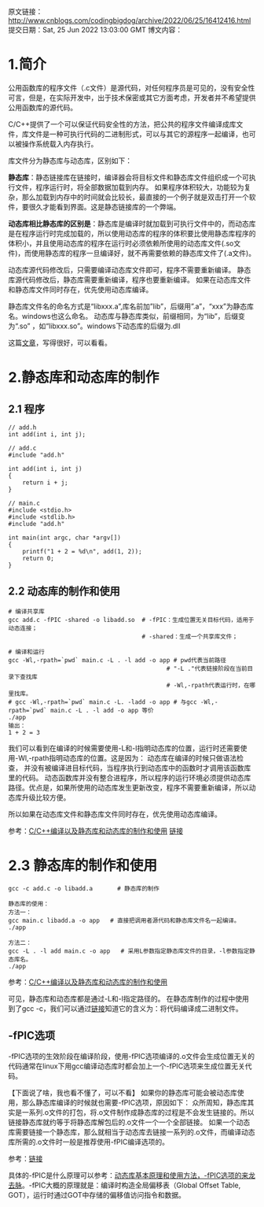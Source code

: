 原文链接：http://www.cnblogs.com/codingbigdog/archive/2022/06/25/16412416.html
提交日期：Sat, 25 Jun 2022 13:03:00 GMT
博文内容：
# 1.简介
公用函数库的程序文件（.c文件）是源代码，对任何程序员是可见的，没有安全性可言，但是，在实际开发中，出于技术保密或其它方面考虑，开发者并不希望提供公用函数库的源代码。

C/C++提供了一个可以保证代码安全性的方法，把公共的程序文件编译成库文件，库文件是一种可执行代码的二进制形式，可以与其它的源程序一起编译，也可以被操作系统载入内存执行。

库文件分为静态库与动态库，区别如下：

**静态库**：静态链接库在链接时，编译器会将目标文件和静态库文件组织成一个可执行文件，程序运行时，将全部数据加载到内存。
如果程序体积较大，功能较为复杂，那么加载到内存中的时间就会比较长，最直接的一个例子就是双击打开一个软件，要很久才能看到界面。这是静态链接库的一个弊端。

**动态库相比静态库的区别是**：静态库是编译时就加载到可执行文件中的，而动态库是在程序运行时完成加载的，所以使用动态库的程序的体积要比使用静态库程序的体积小，并且使用动态库的程序在运行时必须依赖所使用的动态库文件(.so文件)，而使用静态库的程序一旦编译好，就不再需要依赖的静态库文件了(.a文件)。

动态库源代码修改后，只需要编译动态库文件即可，程序不需要重新编译。
静态库源代码修改后，静态库需要重新编译，程序也要重新编译。
如果在动态库文件和静态库文件同时存在，优先使用动态库编译。

静态库文件名的命名方式是“libxxx.a”,库名前加”lib”，后缀用”.a”，“xxx”为静态库名。windows也这么命名。
动态库与静态库类似，前缀相同，为“lib”，后缀变为“.so” ，如“libxxx.so”。windows下动态库的后缀为.dll

这篇[文章](https://blog.csdn.net/m0_61745661/article/details/123597887)，写得很好，可以看看。


# 2.静态库和动态库的制作

## 2.1 程序
```
// add.h
int add(int i, int j);
 
// add.c
#include "add.h"
 
int add(int i, int j)
{
	return i + j;
}
 
// main.c
#include <stdio.h>
#include <stdlib.h>
#include "add.h"
 
int main(int argc, char *argv[]) 
{
	printf("1 + 2 = %d\n", add(1, 2));
	return 0;
}
```



## 2.2 动态库的制作和使用
```
# 编译共享库
gcc add.c -fPIC -shared -o libadd.so  # -fPIC：生成位置无关目标代码，适用于动态连接；
                                      # -shared：生成一个共享库文件；

# 编译和运行
gcc -Wl,-rpath=`pwd` main.c -L . -l add -o app # pwd代表当前路径
                                             # "-L ."代表链接阶段在当前目录下查找库
                                             # -Wl,-rpath代表运行时，在哪里找库。
# gcc -Wl,-rpath=`pwd` main.c -L. -ladd -o app # 与gcc -Wl,-rpath=`pwd` main.c -L . -l add -o app 等价
./app
输出：
1 + 2 = 3
```
我们可以看到在编译的时候需要使用-L和-l指明动态库的位置，运行时还需要使用-Wl,-rpath指明动态库的位置。这是因为：
动态库在编译的时候只做语法检查， 并没有被编译进目标代码，当程序执行到动态库中的函数时才调用该函数库里的代码。
动态函数库并没有整合进程序，所以程序的运行环境必须提供动态库路径。优点是，如果所使用的动态库发生更新改变，程序不需要重新编译，所以动态库升级比较方便。

所以如果在动态库文件和静态库文件同时存在，优先使用动态库编译。

参考：[C/C++编译以及静态库和动态库的制作和使用](https://blog.csdn.net/qq_37233070/article/details/120544919)
[链接](https://www.cnblogs.com/codingbigdog/p/16320965.html)



# 2.3 静态库的制作和使用
```
gcc -c add.c -o libadd.a       # 静态库的制作

静态库的使用：
方法一：
gcc main.c libadd.a -o app   # 直接把调用者源代码和静态库文件名一起编译。
./app

方法二：
gcc -L . -l add main.c -o app   # 采用L参数指定静态库文件的目录，-l参数指定静态库名。
./app
```
参考：[C/C++编译以及静态库和动态库的制作和使用](https://blog.csdn.net/qq_37233070/article/details/120544919)

可见，静态库和动态库都是通过-L和-l指定路径的。
在静态库制作的过程中使用到了gcc -c，我们可以通过[链接](https://blog.csdn.net/qq_42775938/article/details/122346013)知道它的含义为：将代码编译成二进制文件。




## -fPIC选项

-fPIC选项的生效阶段在编译阶段，使用-fPIC选项编译的.o文件会生成位置无关的代码通常在linux下用gcc编译动态库时都会加上一个-fPIC选项来生成位置无关代码。

【下面说了啥，我也看不懂了，可以不看】
如果你的静态库可能会被动态库使用，那么静态库编译的时候就也需要-fPIC选项，原因如下：
众所周知，静态库其实是一系列.o文件的打包，将.o文件制作成静态库的过程是不会发生链接的。所以链接静态库就约等于将静态库解包后的.o文件一个一个全部链接。
如果一个动态库需要链接一个静态库，那么就相当于动态库去链接一系列的.o文件，而编译动态库所需的.o文件时一般是推荐使用-fPIC编译选项的。


参考：[链接](https://blog.csdn.net/bjrxyz/article/details/121146434)

具体的-fPIC是什么原理可以参考：[动态库基本原理和使用方法，-fPIC选项的来龙去脉](https://blog.csdn.net/cyz_2014/article/details/108920037)。-fPIC大概的原理就是：编译时构造全局偏移表（Global Offset Table, GOT），运行时通过GOT中存储的偏移值访问指令和数据。
